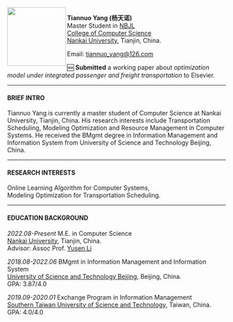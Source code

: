<img align="left" src="./证件照全.jpg" width = '135' height ='135'>

**Tiannuo Yang (杨天诺)**  
Master Student in [NBJL](https://nbjl.nankai.edu.cn/)   
[College of Computer Science](https://encc.nankai.edu.cn/)  
[Nankai University](https://en.nankai.edu.cn/), Tianjin, China.

Email: <tiannuo_yang@126.com>


🆕 **Submitted** a working paper about *optimization model under integrated passenger and freight transportation* to Elsevier.


---
#### BRIEF INTRO
Tiannuo Yang is currently a master student of Computer Science at Nankai University, Tianjin, China. His research interests include Transportation Scheduling, Modeling Optimization and Resource Management in Computer Systems. He received the BMgmt degree in Information Management and Information System from University of Science and Technology Beijing, China. 

<!-- https://www.cs.purdue.edu/homes/choi293/index.html -->

---
#### RESEARCH INTERESTS

Online Learning Algorithm for Computer Systems,  
Modeling Optimization for Transportation Scheduling.

---
#### EDUCATION BACKGROUND

*2022.08-Present* M.E. in Computer Science  
[Nankai University](https://en.ustb.edu.cn/), Tianjin, China.  
Advisor: Assoc Prof. [Yusen Li](https://liyusen-nku.github.io/)

*2018.08-2022.06* BMgmt in Information Management and Information System  
[University of Science and Technology Beijing](https://en.ustb.edu.cn/), Beijing, China.  
GPA: 3.87/4.0

*2019.09-2020.01* Exchange Program in Information Management  
[Southern Taiwan University of Science and Technology](https://www.stust.edu.tw/en/), Taiwan, China.  
GPA: 4.0/4.0

